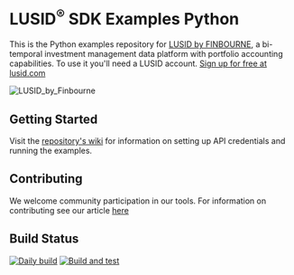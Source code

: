 # LUSID<sup>®</sup> SDK Examples Python

This is the Python examples repository for [LUSID by FINBOURNE](https://www.finbourne.com/lusid-technology), a bi-temporal investment management data platform with portfolio accounting capabilities. To use it you'll need a LUSID account. [Sign up for free at lusid.com](https://www.lusid.com/app/signup)

![LUSID_by_Finbourne](https://content.finbourne.com/LUSID_repo.png)

## Getting Started
Visit the [repository's wiki](https://github.com/finbourne/lusid-sdk-examples-python/wiki) for information on setting up API credentials and running the examples.

## Contributing

We welcome community participation in our tools. For information on contributing see our article [here](/finbourne/lusid-sdk-examples-python/docs)

## Build Status
[![Daily build](https://github.com/finbourne/lusid-sdk-examples-python/actions/workflows/cron.yaml/badge.svg)](https://github.com/finbourne/lusid-sdk-examples-python/actions/workflows/cron.yaml)
[![Build and test](https://github.com/finbourne/lusid-sdk-examples-python/actions/workflows/build-and-test.yaml/badge.svg)](https://github.com/finbourne/lusid-sdk-examples-python/actions/workflows/build-and-test.yaml)